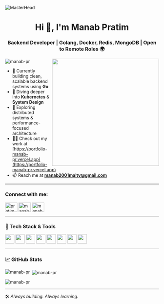 ![MasterHead](https://user-images.githubusercontent.com/74038190/225813708-98b745f2-7d22-48cf-9150-083f1b00d6c9.gif)
<h1 align="center">Hi 👋, I'm Manab Pratim</h1>
<h3 align="center">Backend Developer | Golang, Docker, Redis, MongoDB | Open to Remote Roles 🌍</h3>
<img align="right" width="350" src="https://cdn.dribbble.com/users/1162077/screenshots/3848914/programmer.gif">
<p align="left"> <img src="https://komarev.com/ghpvc/?username=manab-pr&label=Profile%20views&color=0e75b6&style=flat" alt="manab-pr" /> </p>

- 🔭 Currently building clean, scalable backend systems using **Go**  
- 🌱 Diving deeper into **Kubernetes** & **System Design**  
- 🧠 Exploring distributed systems & performance-focused architecture  
- 👨‍💻 Check out my work at [https://portfolio-manab-pr.vercel.app](https://portfolio-manab-pr.vercel.app)  
- 📫 Reach me at **manab2001maity@gmail.com**

---

<h3 align="left">Connect with me:</h3>
<p align="left">
<a href="https://twitter.com/pratim_manab" target="blank"><img align="center" src="https://raw.githubusercontent.com/rahuldkjain/github-profile-readme-generator/master/src/images/icons/Social/twitter.svg" alt="pratim_manab" height="30" width="40" /></a>
<a href="https://linkedin.com/in/manab-pratim" target="blank"><img align="center" src="https://raw.githubusercontent.com/rahuldkjain/github-profile-readme-generator/master/src/images/icons/Social/linked-in-alt.svg" alt="manab-pratim-maity-402172208" height="30" width="40" /></a>
<a href="https://instagram.com/manab.pratim" target="blank"><img align="center" src="https://raw.githubusercontent.com/rahuldkjain/github-profile-readme-generator/master/src/images/icons/Social/instagram.svg" alt="manab.pratim" height="30" width="40" /></a>
</p>

---

<h3 align="left">🧩 Tech Stack & Tools</h3>
<div align="left">
  <img src="https://img.shields.io/badge/Go-00ADD8?logo=go&logoColor=white&style=for-the-badge" height="30" />
  <img src="https://img.shields.io/badge/Docker-2496ED?logo=docker&logoColor=white&style=for-the-badge" height="30" />
  <img src="https://img.shields.io/badge/Kubernetes-326CE5?logo=kubernetes&logoColor=white&style=for-the-badge" height="30" />
  <img src="https://img.shields.io/badge/Redis-DC382D?logo=redis&logoColor=white&style=for-the-badge" height="30" />
  <img src="https://img.shields.io/badge/MongoDB-47A248?logo=mongodb&logoColor=white&style=for-the-badge" height="30" />
  <img src="https://img.shields.io/badge/Nginx-009639?logo=nginx&logoColor=white&style=for-the-badge" height="30" />
  <img src="https://img.shields.io/badge/Linux-FCC624?logo=linux&logoColor=black&style=for-the-badge" height="30" />
  <img src="https://img.shields.io/badge/Shell-Bash-4EAA25?logo=gnu-bash&logoColor=white&style=for-the-badge" height="30" />
</div>

---

<h3 align="left">📈 GitHub Stats</h3>

<p><img align="left" src="https://github-readme-stats.vercel.app/api/top-langs?username=manab-pr&show_icons=true&locale=en&layout=compact" alt="manab-pr" /></p>

<p>&nbsp;<img align="center" src="https://github-readme-stats.vercel.app/api?username=manab-pr&show_icons=true&locale=en" alt="manab-pr" /></p>

<p><img align="center" src="https://github-readme-streak-stats.herokuapp.com/?user=manab-pr&" alt="manab-pr" /></p>

---

🛠️ _Always building. Always learning._
